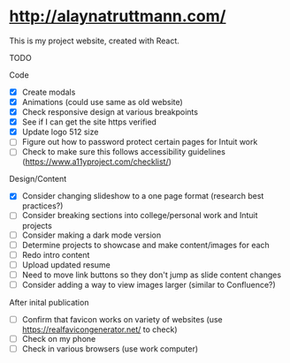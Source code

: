# http://alaynatruttmann.com/

This is my project website, created with React.

TODO

Code

- [x] Create modals
- [x] Animations (could use same as old website)
- [x] Check responsive design at various breakpoints
- [x] See if I can get the site https verified
- [x] Update logo 512 size
- [ ] Figure out how to password protect certain pages for Intuit work
- [ ] Check to make sure this follows accessibility guidelines (https://www.a11yproject.com/checklist/)

Design/Content

- [x] Consider changing slideshow to a one page format (research best practices?)
- [ ] Consider breaking sections into college/personal work and Intuit projects
- [ ] Consider making a dark mode version
- [ ] Determine projects to showcase and make content/images for each
- [ ] Redo intro content
- [ ] Upload updated resume
- [ ] Need to move link buttons so they don't jump as slide content changes
- [ ] Consider adding a way to view images larger (similar to Confluence?)

After inital publication

- [ ] Confirm that favicon works on variety of websites (use https://realfavicongenerator.net/ to check)
- [ ] Check on my phone
- [ ] Check in various browsers (use work computer)
